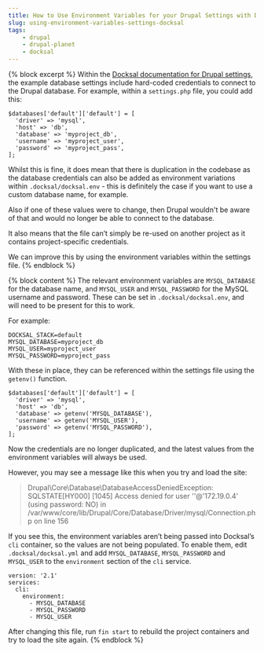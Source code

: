 ```yaml
---
title: How to Use Environment Variables for your Drupal Settings with Docksal
slug: using-environment-variables-settings-docksal
tags:
    - drupal
    - drupal-planet
    - docksal
---
```

{% block excerpt %}
Within the [Docksal documentation for Drupal settings][0], the example database settings include hard-coded credentials to connect to the Drupal database. For example, within a `settings.php` file, you could add this:

```language-php
$databases['default']['default'] = [
  'driver' => 'mysql',
  'host' => 'db',
  'database' => 'myproject_db',
  'username' => 'myproject_user',
  'password' => 'myproject_pass',
];
```

Whilst this is fine, it does mean that there is duplication in the codebase as the database credentials can also be added as environment variations within `.docksal/docksal.env` - this is definitely the case if you want to use a custom database name, for example.

Also if one of these values were to change, then Drupal wouldn't be aware of that and would no longer be able to connect to the database.

It also means that the file can’t simply be re-used on another project as it contains project-specific credentials.

We can improve this by using the environment variables within the settings file.
{% endblock %}

{% block content %}
The relevant environment variables are `MYSQL_DATABASE` for the database name, and `MYSQL_USER` and `MYSQL_PASSWORD` for the MySQL username and password. These can be set in `.docksal/docksal.env`, and will need to be present for this to work.

For example:

```
DOCKSAL_STACK=default
MYSQL_DATABASE=myproject_db
MYSQL_USER=myproject_user
MYSQL_PASSWORD=myproject_pass
```

With these in place, they can be referenced within the settings file using the `getenv()` function.

```
$databases['default']['default'] = [
  'driver' => 'mysql',
  'host' => 'db',
  'database' => getenv('MYSQL_DATABASE'),
  'username' => getenv('MYSQL_USER'),
  'password' => getenv('MYSQL_PASSWORD'),
];
```

Now the credentials are no longer duplicated, and the latest values from the environment variables will always be used.

However, you may see a message like this when you try and load the site:

> Drupal\Core\Database\DatabaseAccessDeniedException: SQLSTATE[HY000] [1045] Access denied for user ''@'172.19.0.4' (using password: NO) in /var/www/core/lib/Drupal/Core/Database/Driver/mysql/Connection.php on line 156

If you see this, the environment variables aren’t being passed into Docksal’s `cli` container, so the values are not being populated. To enable them, edit `.docksal/docksal.yml` and add `MYSQL_DATABASE`, `MYSQL_PASSWORD` and `MYSQL_USER` to the `environment` section of the `cli` service.

```language-yml
version: '2.1'
services:
  cli:
    environment:
      - MYSQL_DATABASE
      - MYSQL_PASSWORD
      - MYSQL_USER
```

After changing this file, run `fin start` to rebuild the project containers and try to load the site again.
{% endblock %}

[0]: https://docksal.readthedocs.io/en/master/advanced/drupal-settings
